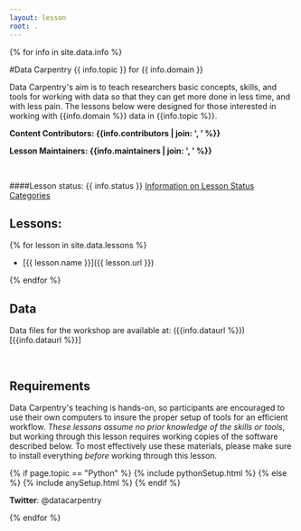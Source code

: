 ```yaml
---
layout: lesson
root: .
---
```


<!-- USING THIS LESSON TEMPLATE -->

<!--
All the lesson specific information is in the following two files.
1. UPDATE THE INFORMATION IN _data/info.yml
2. UPDATE THE INDEX OF LESSONS IN _data/lessons.yml
-->

<!-- THE LESSON INFORMATION -->

<!-- Get the information from _data/info.yml -->
{% for info in site.data.info %}

#Data Carpentry {{ info.topic }} for {{ info.domain }}

Data Carpentry's aim is to teach researchers basic concepts, skills,
and tools for working with data so that they can get more done in less
time, and with less pain. The lessons below were designed for those interested 
in working with {{info.domain %}} data in {{info.topic %}}. 


**Content Contributors: {{info.contributors | join: ', ' %}}**


**Lesson Maintainers: {{info.maintainers | join: ', ' %}}**

<br> 

####Lesson status: {{ info.status }} 
  [Information on Lesson Status Categories]()


<!-- ###### INDEX OF LESSONS ON THIS TOPIC ###### -->

## Lessons:

<!-- Get information from _data/lessons.yml -->

{% for lesson in site.data.lessons %}

- [{{ lesson.name }}]({{ lesson.url }})

{% endfor %}

<!-- End information from _data/lessons.yml -->

## Data

Data files for the workshop are available at: ({{info.dataurl %}})[{{info.dataurl %}}]


<br>

<h2>Requirements</h2>

<p>
Data Carpentry's teaching is hands-on, so participants are encouraged to use
their own computers to insure the proper setup of tools for an efficient workflow.
<em>These lessons assume no prior knowledge of the skills or tools</em>, but working 
through this lesson requires working copies of the software described below.
To most effectively use these materials, please make sure to install everything 
<em>before</em> working through this lesson.
</p>



{% if page.topic == "Python" %}
{% include pythonSetup.html %}
{% else %}
{% include anySetup.html %}
{% endif %}

<p><strong>Twitter</strong>: @datacarpentry


{% endfor %}



